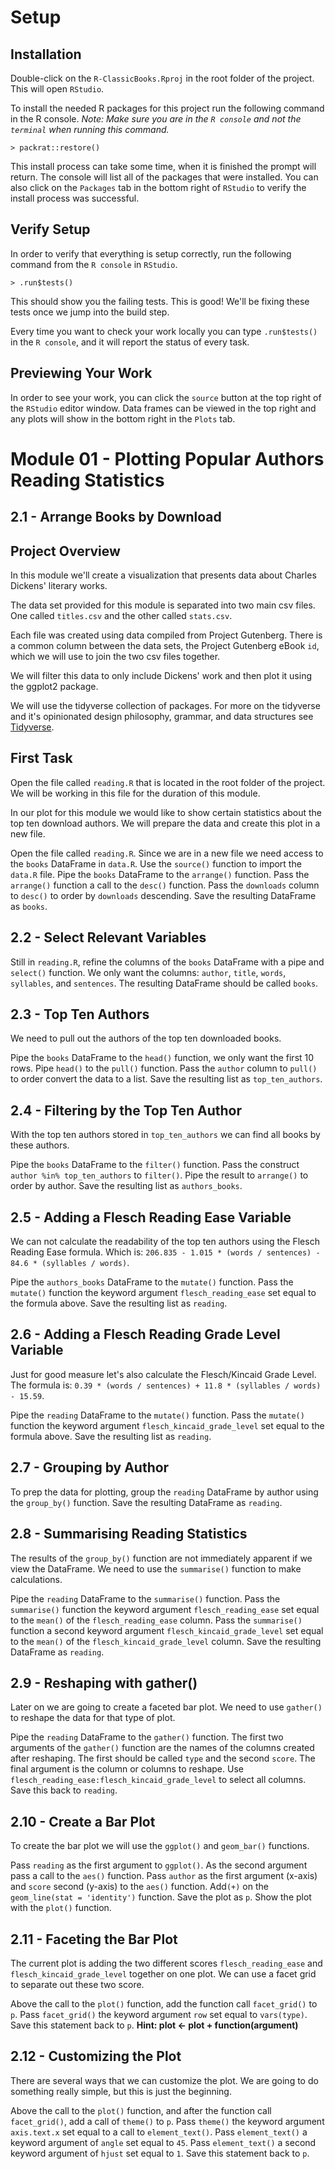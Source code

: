 # Setup

## Installation

Double-click on the `R-ClassicBooks.Rproj` in the root folder of the project. This will open `RStudio`.

To install the needed R packages for this project run the following command in the R console. 
*Note: Make sure you are in the `R console` and not the `terminal` when running this command.*

```
> packrat::restore()
```

This install process can take some time, when it is finished the prompt will return.
The console will list all of the packages that were installed.
You can also click on the `Packages` tab in the bottom right of `RStudio` to verify the install process was successful. 

## Verify Setup

In order to verify that everything is setup correctly, run the following command from the `R console` in `RStudio`.

`> .run$tests()`

This should show you the failing tests. This is good! We'll be fixing these tests once we jump into the build step.

Every time you want to check your work locally you can type `.run$tests()` in the `R console`, and it will report the status of every task.

## Previewing Your Work

In order to see your work, you can click the `source` button at the top right of the `RStudio` editor window. Data frames can be viewed in the top right and any plots will show in the bottom right in the `Plots` tab.

# Module 01 - Plotting Popular Authors Reading Statistics

## 2.1 - Arrange Books by Download

Project Overview
-----
In this module we'll create a visualization that presents data about Charles Dickens' literary works.

The data set provided for this module is separated into two main csv files. One called `titles.csv` and the other called `stats.csv`.

Each file was created using data compiled from Project Gutenberg. There is a common column between the data sets, the Project Gutenberg eBook `id`, which we will use to join the two csv files together.

We will filter this data to only include Dickens' work and then plot it using the ggplot2 package.

We will use the tidyverse collection of packages. For more on the tidyverse and it's opinionated design philosophy, grammar, and data structures see [Tidyverse](https://www.tidyverse.org/).

First Task
---
Open the file called `reading.R` that is located in the root folder of the project. We will be working in this file for the duration of this module.

In our plot for this module we would like to show certain statistics about the top ten download authors. We will prepare the data and create this plot in a new file.

Open the file called `reading.R`.
Since we are in a new file we need access to the `books` DataFrame in `data.R`. Use the `source()` function to import the `data.R` file.
Pipe the `books` DataFrame to the `arrange()` function.
Pass the `arrange()` function a call to the `desc()` function.
Pass the `downloads` column to `desc()` to order by `downloads` descending.
Save the resulting DataFrame as `books`.

## 2.2 - Select Relevant Variables
Still in `reading.R`, refine the columns of the `books` DataFrame with a pipe and `select()` function. 
We only want the columns: `author`, `title`, `words`, `syllables`, and `sentences`. 
The resulting DataFrame should be called `books`.

## 2.3 - Top Ten Authors

We need to pull out the authors of the top ten downloaded books.

Pipe the `books` DataFrame to the `head()` function, we only want the first 10 rows.
Pipe `head()` to the `pull()` function.
Pass the `author` column to `pull()` to order convert the data to a list. 
Save the resulting list as `top_ten_authors`.

## 2.4 - Filtering by the Top Ten Author

With the top ten authors stored in `top_ten_authors` we can find all books by these authors.

Pipe the `books` DataFrame to the `filter()` function.
Pass the construct `author %in% top_ten_authors` to `filter()`.
Pipe the result to `arrange()` to order by author.
Save the resulting list as `authors_books`.

## 2.5 - Adding a Flesch Reading Ease Variable

We can not calculate the readability of the top ten authors using the Flesch Reading Ease formula.
Which is: `206.835 - 1.015 * (words / sentences) - 84.6 * (syllables / words)`.

Pipe the `authors_books` DataFrame to the `mutate()` function.
Pass the `mutate()` function the keyword argument `flesch_reading_ease` set equal to the formula above.
Save the resulting list as `reading`.

## 2.6 - Adding a Flesch Reading Grade Level Variable

Just for good measure let's also calculate the Flesch/Kincaid Grade Level.
The formula is: `0.39 * (words / sentences) + 11.8 * (syllables / words) - 15.59`.

Pipe the `reading` DataFrame to the `mutate()` function.
Pass the `mutate()` function the keyword argument `flesch_kincaid_grade_level` set equal to the formula above.
Save the resulting list as `reading`.

## 2.7 - Grouping by Author

To prep the data for plotting, group the `reading` DataFrame by author using the `group_by()` function.
Save the resulting DataFrame as `reading`.

## 2.8 - Summarising Reading Statistics

The results of the `group_by()` function are not immediately apparent if we view the DataFrame.
We need to use the `summarise()` function to make calculations.

Pipe the `reading` DataFrame to the `summarise()` function.
Pass the `summarise()` function the keyword argument `flesch_reading_ease` set equal to the `mean()` of the `flesch_reading_ease` column.
Pass the `summarise()` function a second keyword argument `flesch_kincaid_grade_level` set equal to the `mean()` of the `flesch_kincaid_grade_level` column.
Save the resulting DataFrame as `reading`.

## 2.9 - Reshaping with gather()

Later on we are going to create a faceted bar plot. We need to use `gather()` to reshape the data for that type of plot.

Pipe the `reading` DataFrame to the `gather()` function.
The first two arguments of the `gather()` function are the names of the columns created after reshaping.
The first should be called `type` and the second `score`.
The final argument is the column or columns to reshape. 
Use `flesch_reading_ease:flesch_kincaid_grade_level` to select all columns.
Save this back to `reading`.

## 2.10 - Create a Bar Plot

To create the bar plot we will use the `ggplot()` and `geom_bar()` functions.

Pass `reading` as the first argument to `ggplot()`.
As the second argument pass a call to the `aes()` function.
Pass `author` as the first argument (x-axis) and `score` second (y-axis) to the `aes()` function.
Add`(+)` on the `geom_line(stat = 'identity')` function.
Save the plot as `p`.
Show the plot with the `plot()` function.

## 2.11 - Faceting the Bar Plot

The current plot is adding the two different scores `flesch_reading_ease` and `flesch_kincaid_grade_level` together on one plot.
We can use a facet grid to separate out these two score.

Above the call to the `plot()` function, add the function call `facet_grid()` to `p`.
Pass `facet_grid()` the keyword argument `row` set equal to `vars(type)`.
Save this statement back to `p`.  **Hint: plot <- plot + function(argument)**

## 2.12 - Customizing the Plot

There are several ways that we can customize the plot. We are going to do something really simple, but this is just the beginning.

Above the call to the `plot()` function, and after the function call `facet_grid()`, add a call of `theme()` to `p`.
Pass `theme()` the keyword argument `axis.text.x` set equal to a call to `element_text()`.
Pass `element_text()` a keyword argument of `angle` set equal to `45`.
Pass `element_text()` a second keyword argument of `hjust` set equal to `1`.
Save this statement back to `p`.